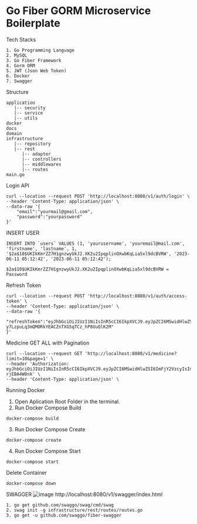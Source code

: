 ﻿# Go Fiber GORM Microservice Boilerplate

Tech Stacks
```
1. Go Programming Language
2. MySQL
3. Go Fiber Framework
4. Gorm ORM
5. JWT (Json Web Token)
6. Docker
7. Swagger
```

Structure
```
application
   |-- security
   |-- service
   |-- utils
docker
docs
domain
infrastructure
   |-- repository
   |-- rest
      |-- adapter
      |-- controllers
      |-- middlewares
      |-- routes
main.go
```

Login API
```
curl --location --request POST 'http://localhost:8080/v1/auth/login' \
--header 'Content-Type: application/json' \
--data-raw '{
    "email":"yourmail@gmail.com",
    "password":"yourpassword"
}'
```

INSERT USER
```
INSERT INTO `users` VALUES (1, 'yourusername', 'youremail@mail.com', 'firstname', 'lastname', 1, '$2a$10$UKIkKmrZZ7H1gnzwyUkJ2.XK2u2IpqplinOXwbKqLia5xl9dcBVRW', '2023-06-11 05:12:42', '2023-06-11 05:12:42');
```
```
$2a$10$UKIkKmrZZ7H1gnzwyUkJ2.XK2u2IpqplinOXwbKqLia5xl9dcBVRW = Password
```

Refresh Token
```
curl --location --request POST 'http://localhost:8080/v1/auth/access-token' \
--header 'Content-Type: application/json' \
--data-raw '{
    "refreshToken":"eyJhbGciOiJIUzI1NiIsInR5cCI6IkpXVCJ9.eyJpZCI6MSwidHlwZSI6ImFjY2VzcyIsImV4cCI6MTY4ODgzMDYzM30.UL-y7LzpuLq3mQMORkYEACZnTXG5qTCz_hP8UuQlK2M"
}'
````

Medicine 
GET ALL with Pagination 
```
curl --location --request GET 'http://localhost:8080/v1/medicine?limit=10&page=1' \
--header 'Authorization: eyJhbGciOiJIUzI1NiIsInR5cCI6IkpXVCJ9.eyJpZCI6MSwidHlwZSI6ImFjY2VzcyIsImV4cCI6MTY4ODg1ODU3N30.j_YDKmaQGxBae1OilFSyr65MlFfgP3Zq-rjEBA4W8nk' \
--header 'Content-Type: application/json' \
```

Running Docker
1. Open Aplication Root Folder in the terminal.
2. Run Docker Compose Build
```
docker-compose build
```
3. Run Docker Compose Create
```
docker-compose create
```
4. Run Docker Compose Start
```
docker-compose start
```

Delete Container
```
docker-compose down
```

SWAGGER
![image](https://github.com/ferripradana/fiber-gorm-microservice/assets/13129987/d09a221d-3b1b-4283-a497-ba1feb6e2852)
http://localhost:8080/v1/swagger/index.html

```
1. go get github.com/swaggo/swag/cmd/swag
2. swag init -g infrastructure/rest/routes/routes.go
3. go get -u github.com/swaggo/fiber-swagger
```

